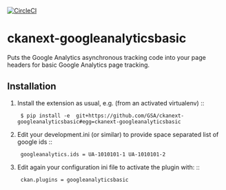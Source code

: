[![CircleCI](https://circleci.com/gh/GSA/ckanext-googleanalyticsbasic.svg?style=svg)](https://circleci.com/gh/GSA/ckanext-googleanalyticsbasic)


ckanext-googleanalyticsbasic
============================

Puts the Google Analytics asynchronous tracking code into your page headers for basic Google Analytics page tracking.

Installation
-------------
1. Install the extension as usual, e.g. (from an activated virtualenv)
		::
		
		$ pip install -e  git+https://github.com/GSA/ckanext-googleanalyticsbasic#egg=ckanext-googleanalyticsbasic

2. Edit your development.ini (or similar) to provide space separated list of google ids
		::
  	
		googleanalytics.ids = UA-1010101-1 UA-1010101-2

3. Edit again your configuration ini file to activate the plugin with:
		::
  	
		ckan.plugins = googleanalyticsbasic

